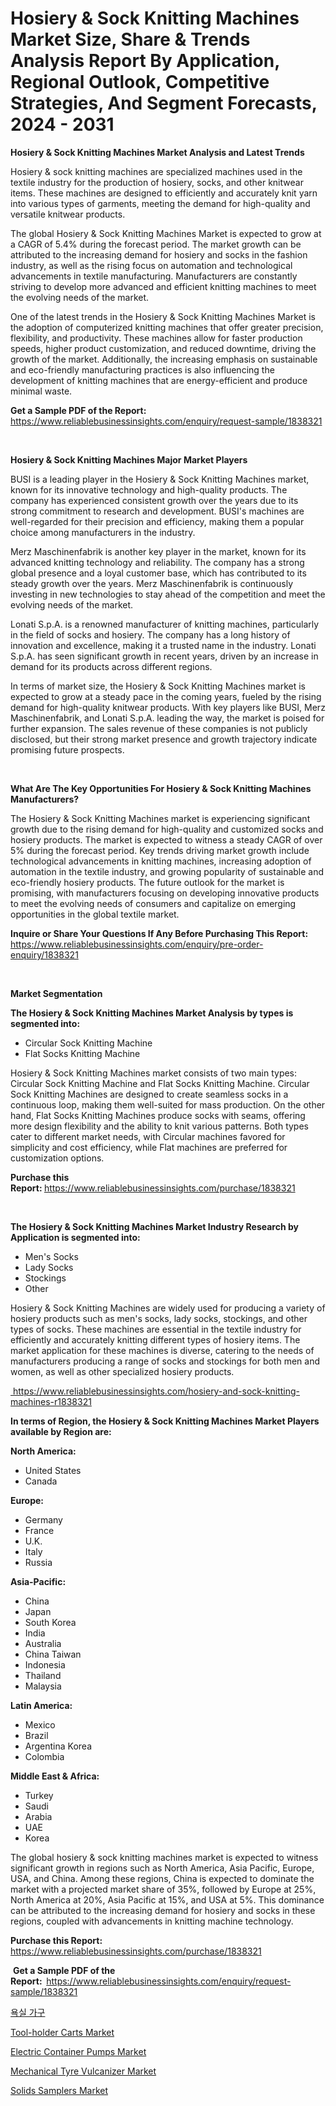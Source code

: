 <p><h1>Hosiery & Sock Knitting Machines Market Size, Share & Trends Analysis Report By Application, Regional Outlook, Competitive Strategies, And Segment Forecasts, 2024 - 2031</h1></p><p><strong>Hosiery & Sock Knitting Machines Market Analysis and Latest Trends</strong></p>
<p><p>Hosiery & sock knitting machines are specialized machines used in the textile industry for the production of hosiery, socks, and other knitwear items. These machines are designed to efficiently and accurately knit yarn into various types of garments, meeting the demand for high-quality and versatile knitwear products.</p><p>The global Hosiery & Sock Knitting Machines Market is expected to grow at a CAGR of 5.4% during the forecast period. The market growth can be attributed to the increasing demand for hosiery and socks in the fashion industry, as well as the rising focus on automation and technological advancements in textile manufacturing. Manufacturers are constantly striving to develop more advanced and efficient knitting machines to meet the evolving needs of the market.</p><p>One of the latest trends in the Hosiery & Sock Knitting Machines Market is the adoption of computerized knitting machines that offer greater precision, flexibility, and productivity. These machines allow for faster production speeds, higher product customization, and reduced downtime, driving the growth of the market. Additionally, the increasing emphasis on sustainable and eco-friendly manufacturing practices is also influencing the development of knitting machines that are energy-efficient and produce minimal waste.</p></p>
<p><strong>Get a Sample PDF of the Report:&nbsp;</strong> <a href="https://www.reliablebusinessinsights.com/enquiry/request-sample/1838321">https://www.reliablebusinessinsights.com/enquiry/request-sample/1838321</a></p>
<p>&nbsp;</p>
<p><strong>Hosiery & Sock Knitting Machines Major Market Players</strong></p>
<p><p>BUSI is a leading player in the Hosiery & Sock Knitting Machines market, known for its innovative technology and high-quality products. The company has experienced consistent growth over the years due to its strong commitment to research and development. BUSI's machines are well-regarded for their precision and efficiency, making them a popular choice among manufacturers in the industry.</p><p>Merz Maschinenfabrik is another key player in the market, known for its advanced knitting technology and reliability. The company has a strong global presence and a loyal customer base, which has contributed to its steady growth over the years. Merz Maschinenfabrik is continuously investing in new technologies to stay ahead of the competition and meet the evolving needs of the market.</p><p>Lonati S.p.A. is a renowned manufacturer of knitting machines, particularly in the field of socks and hosiery. The company has a long history of innovation and excellence, making it a trusted name in the industry. Lonati S.p.A. has seen significant growth in recent years, driven by an increase in demand for its products across different regions.</p><p>In terms of market size, the Hosiery & Sock Knitting Machines market is expected to grow at a steady pace in the coming years, fueled by the rising demand for high-quality knitwear products. With key players like BUSI, Merz Maschinenfabrik, and Lonati S.p.A. leading the way, the market is poised for further expansion. The sales revenue of these companies is not publicly disclosed, but their strong market presence and growth trajectory indicate promising future prospects.</p></p>
<p>&nbsp;</p>
<p><strong>What Are The Key Opportunities For Hosiery & Sock Knitting Machines Manufacturers?</strong></p>
<p><p>The Hosiery & Sock Knitting Machines market is experiencing significant growth due to the rising demand for high-quality and customized socks and hosiery products. The market is expected to witness a steady CAGR of over 5% during the forecast period. Key trends driving market growth include technological advancements in knitting machines, increasing adoption of automation in the textile industry, and growing popularity of sustainable and eco-friendly hosiery products. The future outlook for the market is promising, with manufacturers focusing on developing innovative products to meet the evolving needs of consumers and capitalize on emerging opportunities in the global textile market.</p></p>
<p><strong>Inquire or Share Your Questions If Any Before Purchasing This Report:</strong> <a href="https://www.reliablebusinessinsights.com/enquiry/pre-order-enquiry/1838321">https://www.reliablebusinessinsights.com/enquiry/pre-order-enquiry/1838321</a></p>
<p>&nbsp;</p>
<p><strong>Market Segmentation</strong></p>
<p><strong>The Hosiery & Sock Knitting Machines Market Analysis by types is segmented into:</strong></p>
<p><ul><li>Circular Sock Knitting Machine</li><li>Flat Socks Knitting Machine</li></ul></p>
<p><p>Hosiery & Sock Knitting Machines market consists of two main types: Circular Sock Knitting Machine and Flat Socks Knitting Machine. Circular Sock Knitting Machines are designed to create seamless socks in a continuous loop, making them well-suited for mass production. On the other hand, Flat Socks Knitting Machines produce socks with seams, offering more design flexibility and the ability to knit various patterns. Both types cater to different market needs, with Circular machines favored for simplicity and cost efficiency, while Flat machines are preferred for customization options.</p></p>
<p><strong>Purchase this Report:&nbsp;</strong><a href="https://www.reliablebusinessinsights.com/purchase/1838321">https://www.reliablebusinessinsights.com/purchase/1838321</a></p>
<p>&nbsp;</p>
<p><strong>The Hosiery & Sock Knitting Machines Market Industry Research by Application is segmented into:</strong></p>
<p><ul><li>Men's Socks</li><li>Lady Socks</li><li>Stockings</li><li>Other</li></ul></p>
<p><p>Hosiery & Sock Knitting Machines are widely used for producing a variety of hosiery products such as men's socks, lady socks, stockings, and other types of socks. These machines are essential in the textile industry for efficiently and accurately knitting different types of hosiery items. The market application for these machines is diverse, catering to the needs of manufacturers producing a range of socks and stockings for both men and women, as well as other specialized hosiery products.</p></p>
<p><a href="https://www.reliablebusinessinsights.com/hosiery-and-sock-knitting-machines-r1838321">&nbsp;https://www.reliablebusinessinsights.com/hosiery-and-sock-knitting-machines-r1838321</a></p>
<p><strong>In terms of Region, the Hosiery & Sock Knitting Machines Market Players available by Region are:</strong></p>
<p>
    <p> <strong> North America: </strong>
        <ul>
            <li>United States</li>
            <li>Canada</li>
        </ul>
        </p> 
    <p> <strong> Europe: </strong>
        <ul>
            <li>Germany</li>
            <li>France</li>
            <li>U.K.</li>
            <li>Italy</li>
            <li>Russia</li>
        </ul>
        </p> 
    <p> <strong> Asia-Pacific: </strong>
        <ul>
            <li>China</li>
            <li>Japan</li>
            <li>South Korea</li>
            <li>India</li>
            <li>Australia</li>
            <li>China Taiwan</li>
            <li>Indonesia</li>
            <li>Thailand</li>
            <li>Malaysia</li>
        </ul>
        </p> 
    <p> <strong> Latin America: </strong>
        <ul>
            <li>Mexico</li>
            <li>Brazil</li>
            <li>Argentina Korea</li>
            <li>Colombia</li>
        </ul>
        </p> 
    <p> <strong> Middle East & Africa: </strong>
        <ul>
            <li>Turkey</li>
            <li>Saudi</li>
            <li>Arabia</li>
            <li>UAE</li>
            <li>Korea</li>
        </ul>
    </p>
    </p>
<p><p>The global hosiery & sock knitting machines market is expected to witness significant growth in regions such as North America, Asia Pacific, Europe, USA, and China. Among these regions, China is expected to dominate the market with a projected market share of 35%, followed by Europe at 25%, North America at 20%, Asia Pacific at 15%, and USA at 5%. This dominance can be attributed to the increasing demand for hosiery and socks in these regions, coupled with advancements in knitting machine technology.</p></p>
<p><strong>Purchase this Report: </strong><a href="https://www.reliablebusinessinsights.com/purchase/1838321">https://www.reliablebusinessinsights.com/purchase/1838321</a></p>
<p>&nbsp;<strong>Get a Sample PDF of the Report:&nbsp;&nbsp;</strong><a href="https://www.reliablebusinessinsights.com/enquiry/request-sample/1838321">https://www.reliablebusinessinsights.com/enquiry/request-sample/1838321</a></p>
<p><strong></strong></p>
<p><p><a href="https://github.com/hzumrdvas204296/Market-Research-Report-List-3/blob/main/334999371459.md">욕실 가구</a></p><p><a href="https://github.com/faniayasa/Market-Research-Report-List-1/blob/main/tool-holder-carts-market.md">Tool-holder Carts Market</a></p><p><a href="https://github.com/JuliaFadel1922/Market-Research-Report-List-2/blob/main/electric-container-pumps-market.md">Electric Container Pumps Market</a></p><p><a href="https://github.com/thereveren80/Market-Research-Report-List-1/blob/main/mechanical-tyre-vulcanizer-market.md">Mechanical Tyre Vulcanizer Market</a></p><p><a href="https://github.com/moyahfrancoestellec51j635wcx/Market-Research-Report-List-3/blob/main/solids-samplers-market.md">Solids Samplers Market</a></p></p>